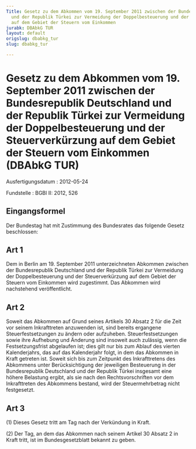 ```yaml
---
Title: Gesetz zu dem Abkommen vom 19. September 2011 zwischen der Bundesrepublik Deutschland
  und der Republik Türkei zur Vermeidung der Doppelbesteuerung und der Steuerverkürzung
  auf dem Gebiet der Steuern vom Einkommen
jurabk: DBAbkG TUR
layout: default
origslug: dbabkg_tur
slug: dbabkg_tur

---
```


# Gesetz zu dem Abkommen vom 19. September 2011 zwischen der Bundesrepublik Deutschland und der Republik Türkei zur Vermeidung der Doppelbesteuerung und der Steuerverkürzung auf dem Gebiet der Steuern vom Einkommen (DBAbkG TUR)

Ausfertigungsdatum
:   2012-05-24

Fundstelle
:   BGBl II: 2012, 526


## Eingangsformel

Der Bundestag hat mit Zustimmung des Bundesrates das folgende Gesetz beschlossen:


## Art 1

Dem in Berlin am 19. September 2011 unterzeichneten Abkommen zwischen der Bundesrepublik Deutschland und der Republik Türkei zur Vermeidung der Doppelbesteuerung und der Steuerverkürzung auf dem Gebiet der Steuern vom Einkommen wird zugestimmt. Das Abkommen wird nachstehend veröffentlicht.


## Art 2

Soweit das Abkommen auf Grund seines Artikels 30 Absatz 2 für die Zeit vor seinem Inkrafttreten anzuwenden ist, sind bereits ergangene Steuerfestsetzungen zu ändern oder aufzuheben. Steuerfestsetzungen sowie ihre Aufhebung und Änderung sind insoweit auch zulässig, wenn die Festsetzungsfrist abgelaufen ist; dies gilt nur bis zum Ablauf des vierten Kalenderjahrs, das auf das Kalenderjahr folgt, in dem das Abkommen in Kraft getreten ist. Soweit sich bis zum Zeitpunkt des Inkrafttretens des Abkommens unter Berücksichtigung der jeweiligen Besteuerung in der Bundesrepublik Deutschland und der Republik Türkei insgesamt eine höhere Belastung ergibt, als sie nach den Rechtsvorschriften vor dem Inkrafttreten des Abkommens bestand, wird der Steuermehrbetrag nicht festgesetzt.


## Art 3

(1) Dieses Gesetz tritt am Tag nach der Verkündung in Kraft.

(2) Der Tag, an dem das Abkommen nach seinem Artikel 30 Absatz 2 in Kraft tritt, ist im Bundesgesetzblatt bekannt zu geben.

